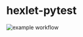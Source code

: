 # hexlet-pytest
![example workflow](https://github.com/<OWNER>/<REPOSITORY>/actions/workflows/<WORKFLOW_FILE>/badge.svg)
